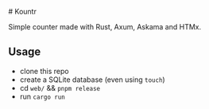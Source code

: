 # Kountr

Simple counter made with Rust, Axum, Askama and HTMx.

## Usage

* clone this repo
* create a SQLite database (even using `touch`)
* cd `web/` && `pnpm release`
* run `cargo run`
